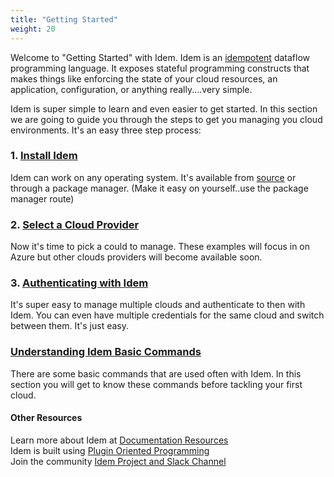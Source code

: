 ```yaml
---
title: "Getting Started"
weight: 20
---
```


Welcome to "Getting Started" with Idem. Idem is an [idempotent](/) dataflow programming language. It exposes stateful programming constructs that makes things like enforcing the state of your cloud resources, an application, configuration, or anything really....very simple.

Idem is super simple to learn and even easier to get started. In this section we are going to guide you through the steps to get you managing you cloud environments. It's an easy three step process:

### 1. [Install Idem](/Getting-Started/Install-Idem)
Idem can work on any operating system. It's available from [source](https://gitlab.com/saltstack/pop/idem) or through a package manager. (Make it easy on yourself..use the package manager route)

### 2. [Select a Cloud Provider](/Getting-Started/Cloud-Providers/)
Now it's time to pick a could to manage. These examples will focus in on Azure but other clouds providers will become available soon.

### 3. [Authenticating with Idem](/Getting-Started/Authenticate)
It's super easy to manage multiple clouds and authenticate to then with Idem. You can even have multiple credentials for the same cloud and switch between them. It's just easy.

### [Understanding Idem Basic Commands](/Getting-Started/Basic-Commands)
There are some basic commands that are used often with Idem. In this section you will get to know these commands before tackling your first cloud.

#### Other Resources
Learn more about Idem at [Documentation Resources](/Documentation-Resources/)<br>
Idem is built using [Plugin Oriented Programming](https://melissahurdart.wixsite.com/idemproject/documentation)<br>
Join the community [Idem Project and Slack Channel](https://melissahurdart.wixsite.com/idemproject/community)
